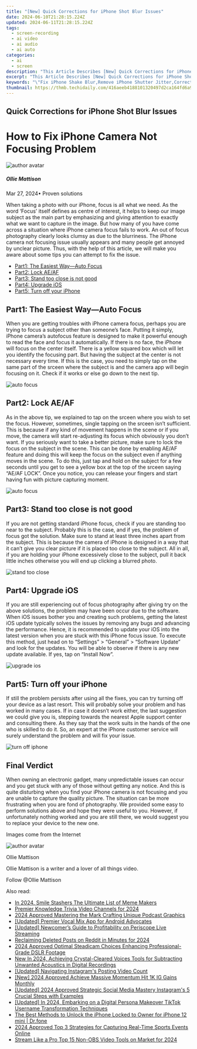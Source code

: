 ```yaml
---
title: "[New] Quick Corrections for iPhone Shot Blur Issues"
date: 2024-06-10T21:28:15.224Z
updated: 2024-06-11T21:28:15.224Z
tags: 
  - screen-recording
  - ai video
  - ai audio
  - ai auto
categories: 
  - ai
  - screen
description: "This Article Describes [New] Quick Corrections for iPhone Shot Blur Issues"
excerpt: "This Article Describes [New] Quick Corrections for iPhone Shot Blur Issues"
keywords: "\"Fix iPhone Shake Blur,Remove iPhone Shutter Jitter,Correct iPhone Image Smudge,Tackle iPhone Blurry Pics,Eradicate iPhone Camera Sway,Adjust iPhone Fuzzy Photos,Rectify iPhone Out-of-Focus Snaps\""
thumbnail: https://thmb.techidaily.com/416aeeb4188101320497d2ca164fd6a9ed87803b69670867cf0671d294f1cd7b.jpg
---
```


## Quick Corrections for iPhone Shot Blur Issues

# How to Fix iPhone Camera Not Focusing Problem

![author avatar](https://images.wondershare.com/filmora/article-images/ollie-mattison.jpg)

##### Ollie Mattison

 Mar 27, 2024• Proven solutions

 When taking a photo with our iPhone, focus is all what we need. As the word ‘Focus’ itself defines as centre of interest, it helps to keep our image subject as the main part by emphasizing and giving attention to exactly what we want to capture in the image. But how many of you have come across a situation where iPhone camera focus fails to work. An out of focus photography clearly looks clumsy as due to the blurriness. The iPhone camera not focusing issue usually appears and many people get annoyed by unclear picture. Thus, with the help of this article, we will make you aware about some tips you can attempt to fix the issue.

* [Part1: The Easiest Way—Auto Focus](#part1)
* [Part2: Lock AE/AF](#part2)
* [Part3: Stand too close is not good](#part3)
* [Part4: Upgrade iOS](#part4)
* [Part5: Turn off your iPhone](#part5)

## Part1: The Easiest Way—Auto Focus

 When you are getting troubles with iPhone camera focus, perhaps you are trying to focus a subject other than someone’s face. Putting it simply, iPhone camera’s autofocus feature is designed to make it powerful enough to read the face and focus it automatically. If there is no face, the iPhone will focus on the center itself. There is a yellow squared box which will let you identify the focusing part. But having the subject at the center is not necessary every time. If this is the case, you need to simply tap on the same part of the srceen where the subject is and the camera app will begin focusing on it. Check if it works or else go down to the next tip.

![auto focus](https://images.wondershare.com/filmora/auto-focus.jpg)

## Part2: Lock AE/AF

 As in the above tip, we explained to tap on the srceen where you wish to set the focus. However, sometimes, single tapping on the srceen isn’t sufficient. This is because if any kind of movement happens in the scene or if you move, the camera will start re-adjusting its focus which obviously you don’t want. If you seriously want to take a better picture, make sure to lock the focus on the subject in the scene. This can be done by enabling AE/AF feature and doing this will keep the focus on the subject even if anything moves in the scene. To do this, just tap and hold on the subject for a few seconds until you get to see a yellow box at the top of the srceen saying “AE/AF LOCK”. Once you notice, you can release your fingers and start having fun with picture capturing moment.

![auto focus](https://images.wondershare.com/filmora/ae-lock.jpg)

## Part3: Stand too close is not good

 If you are not getting standard iPhone focus, check if you are standing too near to the subject. Probably this is the case, and if yes, the problem of focus got the solution. Make sure to stand at least three inches apart from the subject. This is because the camera of iPhone is designed in a way that it can’t give you clear picture if it is placed too close to the subject. All in all, if you are holding your iPhone excessively close to the subject, pull it back little inches otherwise you will end up clicking a blurred photo.

![stand too close](https://images.wondershare.com/filmora/close.jpg)

## Part4: Upgrade iOS

 If you are still experiencing out of focus photography after giving try on the above solutions, the problem may have been occur due to the software. When iOS issues bother you and creating such problems, getting the latest iOS update typically solves the issues by removing any bugs and advancing the performance. Hence, it is recommended to update your iOS into the latest version when you are stuck with this iPhone focus issue. To execute this method, just head on to “Settings” > “General” > “Software Update” and look for the updates. You will be able to observe if there is any new update available. If yes, tap on “Install Now”.

![upgrade ios](https://images.wondershare.com/filmora/upgrade-ios.jpg)

## Part5: Turn off your iPhone

 If still the problem persists after using all the fixes, you can try turning off your device as a last resort. This will probably solve your problem and has worked in many cases. If in case it doesn’t work either, the last suggestion we could give you is, stepping towards the nearest Apple support center and consulting there. As they say that the work suits in the hands of the one who is skilled to do it. So, an expert at the iPhone customer service will surely understand the problem and will fix your issue.

![turn off iphone](https://images.wondershare.com/filmora/turn-off-iphone-ios.jpg)

## Final Verdict

 When owning an electronic gadget, many unpredictable issues can occur and you get stuck with any of those without getting any notice. And this is quite disturbing when you find your iPhone camera is not focusing and you are unable to capture the quality picture. The situation can be more frustrating when you are fond of photography. We provided some easy to perform solutions above and hope they were useful to you. However, if unfortunately nothing worked and you are still there, we would suggest you to replace your device to the new one.

 Images come from the Internet

![author avatar](https://images.wondershare.com/filmora/article-images/ollie-mattison.jpg)

Ollie Mattison

Ollie Mattison is a writer and a lover of all things video.

Follow @Ollie Mattison

<span class="atpl-alsoreadstyle">Also read:</span>
<div><ul>
<li><a href="https://extra-approaches.techidaily.com/in-2024-smile-stashers-the-ultimate-list-of-meme-makers/"><u>In 2024, Smile Stashers  The Ultimate List of Meme Makers</u></a></li>
<li><a href="https://extra-approaches.techidaily.com/premier-knowledge-trivia-video-channels-for-2024/"><u>Premier Knowledge Trivia Video Channels for 2024</u></a></li>
<li><a href="https://extra-approaches.techidaily.com/2024-approved-mastering-the-mark-crafting-unique-podcast-graphics/"><u>2024 Approved  Mastering the Mark  Crafting Unique Podcast Graphics</u></a></li>
<li><a href="https://extra-approaches.techidaily.com/updated-premier-vocal-mix-app-for-android-advocates/"><u>[Updated] Premier Vocal Mix App for Android Advocates</u></a></li>
<li><a href="https://extra-approaches.techidaily.com/updated-newcomers-guide-to-profitability-on-periscope-live-streaming/"><u>[Updated] Newcomer’s Guide to Profitability on Periscope Live Streaming</u></a></li>
<li><a href="https://extra-approaches.techidaily.com/reclaiming-deleted-posts-on-reddit-in-minutes-for-2024/"><u>Reclaiming Deleted Posts on Reddit in Minutes for 2024</u></a></li>
<li><a href="https://extra-approaches.techidaily.com/2024-approved-optimal-steadicam-choices-enhancing-professional-grade-dslr-footage/"><u>2024 Approved  Optimal Steadicam Choices Enhancing Professional-Grade DSLR Footage</u></a></li>
<li><a href="https://audio-shaping.techidaily.com/new-in-2024-achieving-crystal-cleared-voices-tools-for-subtracting-unwanted-acoustics-in-digital-recordings/"><u>New In 2024, Achieving Crystal-Cleared Voices Tools for Subtracting Unwanted Acoustics in Digital Recordings</u></a></li>
<li><a href="https://instagram-videos.techidaily.com/updated-navigating-instagrams-posting-video-count/"><u>[Updated] Navigating Instagram's Posting Video Count</u></a></li>
<li><a href="https://instagram-video-files.techidaily.com/new-2024-approved-achieve-massive-momentum-hit-1k-ig-gains-monthly/"><u>[New] 2024 Approved  Achieve Massive Momentum  Hit 1K IG Gains Monthly</u></a></li>
<li><a href="https://instagram-clips.techidaily.com/updated-2024-approved-strategic-social-media-mastery-instagrams-5-crucial-steps-with-examples/"><u>[Updated] 2024 Approved  Strategic Social Media Mastery  Instagram's 5 Crucial Steps with Examples</u></a></li>
<li><a href="https://tiktok-video-recordings.techidaily.com/updated-in-2024-embarking-on-a-digital-persona-makeover-tiktok-username-transformation-techniques/"><u>[Updated] In 2024, Embarking on a Digital Persona Makeover  TikTok Username Transformation Techniques</u></a></li>
<li><a href="https://iphone-unlock.techidaily.com/the-best-methods-to-unlock-the-iphone-locked-to-owner-for-iphone-12-mini-drfone-by-drfone-ios/"><u>The Best Methods to Unlock the iPhone Locked to Owner for iPhone 12 mini | Dr.fone</u></a></li>
<li><a href="https://screen-video-capture.techidaily.com/2024-approved-top-3-strategies-for-capturing-real-time-sports-events-online/"><u>2024 Approved  Top 3 Strategies for Capturing Real-Time Sports Events Online</u></a></li>
<li><a href="https://visual-screen-recording.techidaily.com/stream-like-a-pro-top-15-non-obs-video-tools-on-market-for-2024/"><u>Stream Like a Pro  Top 15 Non-OBS Video Tools on Market for 2024</u></a></li>
</ul></div>

<ins class="adsbygoogle"
      style="display:block"
      data-ad-client="ca-pub-7571918770474297"
      data-ad-slot="8358498916"
      data-ad-format="auto"
      data-full-width-responsive="true"></ins>